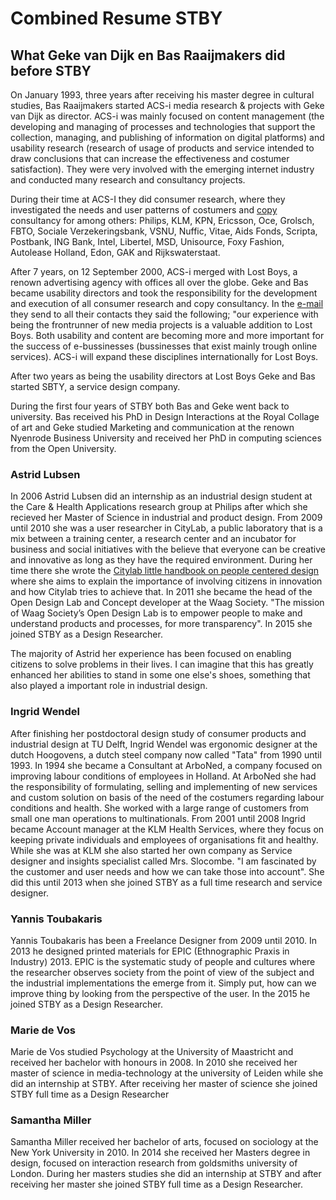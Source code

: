 # Combined Resume STBY

## What Geke van Dijk en Bas Raaijmakers did before STBY

On January 1993, three years after receiving his master degree in cultural studies, Bas Raaijmakers started ACS-i media research & projects with Geke van Dijk as director. ACS-i was  mainly focused on content management (the developing and managing of processes and technologies that support the collection, managing, and publishing of information on digital platforms) and usability research (research of usage of products and service intended to draw conclusions that can increase the effectiveness and costumer satisfaction). They were very involved with the emerging internet industry and conducted many research and consultancy projects.

During their time at ACS-I they did consumer research, where they investigated the needs and user patterns of costumers and [copy](https://en.wikipedia.org/wiki/Copywriting) consultancy for among others: Philips, KLM, KPN, Ericsson, Oce, Grolsch, FBTO, Sociale Verzekeringsbank, VSNU, Nuffic, Vitae, Aids Fonds, Scripta, Postbank, ING Bank, Intel, Libertel, MSD, Unisource, Foxy Fashion, Autolease Holland, Edon, GAK and Rijkswaterstaat.

After 7 years, on 12 September 2000, ACS-i merged with Lost Boys, a renown advertising agency with offices all over the globe. Geke and Bas became usability directors and took the responsibility for the development and execution of all consumer research and copy consultancy. In the [e-mail](email-acs-merges-with-Lostboys.md) they send to all their contacts they said the following; "our experience with being the frontrunner of new media projects is a valuable addition to Lost Boys. Both usability and content are becoming more and more important for the success of e-bussinesses (bussinesses that exist mainly trough online services). ACS-i will expand these disciplines internationally for Lost Boys.

After two years as being the usability directors at Lost Boys Geke and Bas started SBTY, a service design company.

During the first four years of STBY both Bas and Geke went back to university. Bas received his PhD in Design Interactions at the Royal Collage of art and Geke studied Marketing and communication at the renown Nyenrode Business University and received her PhD in computing sciences from the Open University.

### Astrid Lubsen

In 2006 Astrid Lubsen did an internship as an industrial design student at the Care & Health Applications research group at Philips after which she recieved her Master of Science in industrial and product design. From 2009 until 2010 she was a user researcher in	CityLab, a public laboratory that is a mix between a training center, a research center and an incubator for business and social initiatives with the believe that everyone can be creative and innovative as long as they have the required environment. During her time there she wrote the [Citylab little handbook on people centered design](https://issuu.com/astridlubsen/docs/2010_06_06_citilab_little_handbook_versi_n_digital) where she aims to explain the importance of involving citizens in innovation and how Citylab tries to achieve that. In 2011 she became the head of the Open Design Lab and Concept developer at the Waag Society. "The mission of Waag Society’s Open Design Lab is to empower people to make and understand products and processes, for more transparency". In 2015 she joined STBY as a	Design Researcher.

The majority of Astrid her experience has been focused on enabling citizens to solve problems in their lives. I can imagine that this has greatly enhanced her abilities to stand in some one else's shoes, something that also played a important role in industrial design.
### Ingrid Wendel

After finishing her postdoctoral design study of consumer products and industrial design at TU Delft, Ingrid  Wendel was ergonomic designer at	the dutch Hoogovens, a dutch steel company now called "Tata"	from 1990 until 1993. In 1994 she became a  Consultant at	ArboNed, a company focused on improving labour conditions of employees in Holland. At ArboNed she had the responsibility of formulating, selling and implementing of new services and custom solution on basis of the need of the costumers regarding labour conditions and health. She worked with a large range of customers from small one man operations to multinationals. From	2001 until  2008  Ingrid became Account manager at the	KLM Health Services, where they focus on keeping private individuals and employees of organisations fit and healthy. While she was at KLM she also started her own company as Service designer and insights specialist called Mrs. Slocombe. "I am fascinated by the customer and user needs and how we can take those into account". She did this until 2013 when she joined STBY as a full time research and service designer.

### Yannis  Toubakaris

Yannis  Toubakaris has been a Freelance Designer from 2009 until 2010. In 2013 he designed printed materials for EPIC (Ethnographic Praxis in Industry) 2013. EPIC is the systematic study of people and cultures where the researcher observes society from the point of view of the subject and the industrial implementations the emerge from it. Simply put, how can we improve thing by looking from the perspective of the user. In the 2015 he joined STBY as a Design Researcher.

### Marie de Vos

Marie de Vos studied Psychology at the University of Maastricht	and received her bachelor with honours in 2008. In 2010 she received her master of science in media-technology at the university of Leiden while she did an internship at STBY. After receiving her master of science she joined STBY full time as a Design Researcher

### Samantha Miller

Samantha Miller received her bachelor of arts, focused on sociology at the	New York University in 2010. In 2014 she received her Masters degree in design, focused on interaction research from goldsmiths university of London. During her masters studies she did an internship at STBY and after receiving her master she joined STBY full time as a Design Researcher.
